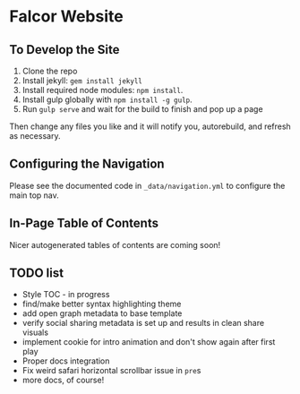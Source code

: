Falcor Website
==============

To Develop the Site
-------------------

1. Clone the repo
2. Install jekyll: `gem install jekyll`
3. Install required node modules: `npm install`.
4. Install gulp globally with `npm install -g gulp`.
5. Run `gulp serve` and wait for the build to finish and pop up a page

Then change any files you like and it will notify you, autorebuild, and refresh as necessary.


Configuring the Navigation
--------------------------

Please see the documented code in `_data/navigation.yml` to configure the main top nav.


In-Page Table of Contents
-------------------------

Nicer autogenerated tables of contents are coming soon!

TODO list
-----------------------------

- Style TOC - in progress
- find/make better syntax highlighting theme
- add open graph metadata to base template
- verify social sharing metadata is set up and results in clean share visuals
- implement cookie for intro animation and don't show again after first play
- Proper docs integration
- Fix weird safari horizontal scrollbar issue in `pre`s
- more docs, of course!